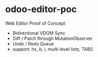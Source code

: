 # odoo-editor-poc

Web Editor Proof of Concept

- Bidirectional VDOM Sync
- Diff / Patch through MutationObserver
- Undo / Redo Queue
- support: hx, b, i, multi-level lists, TABS
